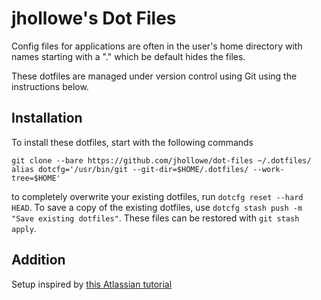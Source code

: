 # jhollowe's Dot Files

Config files for applications are often in the user's home directory with names starting with a "." which be default hides the files.

These dotfiles are managed under version control using Git using the instructions below.

## Installation

To install these dotfiles, start with the following commands

```shell
git clone --bare https://github.com/jhollowe/dot-files ~/.dotfiles/
alias dotcfg='/usr/bin/git --git-dir=$HOME/.dotfiles/ --work-tree=$HOME'
```

to completely overwrite your existing dotfiles, run `dotcfg reset --hard HEAD`. To save a copy of the existing dotfiles, use `dotcfg stash push -m "Save existing dotfiles"`. These files can be restored with `git stash apply`.


## Addition


Setup inspired by [this Atlassian tutorial](https://web.archive.org/web/20211228210451/https://www.atlassian.com/git/tutorials/dotfiles)
